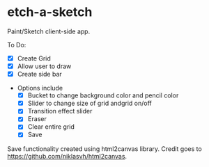 # etch-a-sketch
Paint/Sketch client-side app.

To Do:

* [x] Create Grid
* [x] Allow user to draw
* [x] Create side bar
* Options include
  * [x] Bucket to change background color and pencil color
  * [x] Slider to change size of grid andgrid on/off
  * [x] Transition effect slider
  * [x] Eraser
  * [x] Clear entire grid
  * [x] Save

Save functionality created using html2canvas library. Credit goes to https://github.com/niklasvh/html2canvas.

